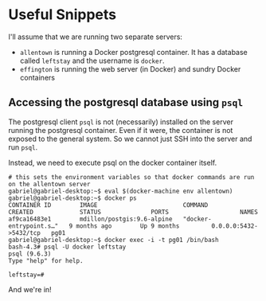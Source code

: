 # Useful Snippets

I'll assume that we are running two separate servers:
- `allentown` is running a Docker postgresql container. It has a database called `leftstay` and the username is `docker`.
- `effington` is running the web server (in Docker) and sundry Docker containers

## Accessing the postgresql database using `psql`

The postgresql client `psql` is not (necessarily) installed on the server running the postgresql container. Even if it were, the container is not exposed to the general system. So we cannot just SSH into the server and run `psql`.

Instead, we need to execute psql on the docker container itself.

```
# this sets the environment variables so that docker commands are run on the allentown server
gabriel@gabriel-desktop:~$ eval $(docker-machine env allentown)
gabriel@gabriel-desktop:~$ docker ps
CONTAINER ID        IMAGE                        COMMAND                  CREATED             STATUS              PORTS                    NAMES
af9ca16483e1        mdillon/postgis:9.6-alpine   "docker-entrypoint.s…"   9 months ago        Up 9 months         0.0.0.0:5432->5432/tcp   pg01
gabriel@gabriel-desktop:~$ docker exec -i -t pg01 /bin/bash
bash-4.3# psql -U docker leftstay
psql (9.6.3)
Type "help" for help.

leftstay=# 
```

And we're in!